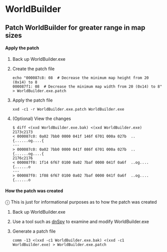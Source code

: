 # WorldBuilder

## Patch WorldBuilder for greater range in map sizes

#### Apply the patch

1. Back up WorldBuilder.exe

1. Create the patch file

   ```
   echo "000087c8: 08  # Decrease the minimum map height from 20 (0x14) to 8
   000087f1: 08  # Decrease the minimum map width from 20 (0x14) to 8" > WorldBuilder.exe.patch
   ```

1. Apply the patch file

   ```
   xxd -c1 -r WorldBuilder.exe.patch WorldBuilder.exe
   ```

1. (Optional) View the changes

   ```
   $ diff <(xxd WorldBuilder.exe.bak) <(xxd WorldBuilder.exe)
   2173c2173
   < 000087c0: 0a02 7bb0 0000 041f 146f 6701 000a 027b  ..{......og....{
   ---
   > 000087c0: 0a02 7bb0 0000 041f 086f 6701 000a 027b  ..{......og....{
   2176c2176
   < 000087f0: 1f14 6f67 0100 0a02 7baf 0000 041f 0a6f  ..og....{......o
   ---
   > 000087f0: 1f08 6f67 0100 0a02 7baf 0000 041f 0a6f  ..og....{......o
   ```

#### How the patch was created

ⓘ This is just for informational purposes as to how the patch was created

1. Back up WorldBuilder.exe

1. Use a tool such as [dnSpy](https://github.com/dnSpy/dnSpy) to examine and modify WorldBuilder.exe

1. Generate a patch file

   ```
   comm -13 <(xxd -c1 WorldBuilder.exe.bak) <(xxd -c1 WorldBuilder.exe) > WorldBuilder.exe.patch
   ```
